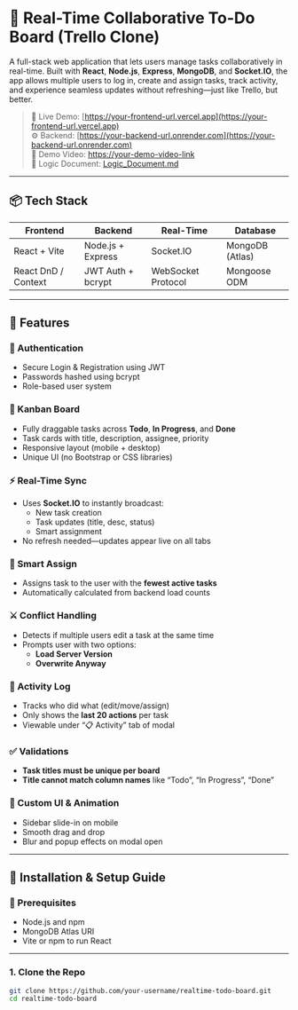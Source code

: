 # 🧠 Real-Time Collaborative To-Do Board (Trello Clone)

A full-stack web application that lets users manage tasks collaboratively in real-time. Built with **React**, **Node.js**, **Express**, **MongoDB**, and **Socket.IO**, the app allows multiple users to log in, create and assign tasks, track activity, and experience seamless updates without refreshing—just like Trello, but better.

> 🔴 Live Demo: [https://your-frontend-url.vercel.app](https://your-frontend-url.vercel.app)  
> ⚙️ Backend: [https://your-backend-url.onrender.com](https://your-backend-url.onrender.com)  
> 🎥 Demo Video: [https://your-demo-video-link](https://your-demo-video-link)  
> 📄 Logic Document: [Logic_Document.md](./Logic_Document.md)

---

## 📦 Tech Stack

| Frontend              | Backend               | Real-Time           | Database        |
|----------------------|-----------------------|---------------------|-----------------|
| React + Vite         | Node.js + Express     | Socket.IO           | MongoDB (Atlas) |
| React DnD / Context  | JWT Auth + bcrypt     | WebSocket Protocol  | Mongoose ODM    |

---

## 🚀 Features

### 👤 Authentication
- Secure Login & Registration using JWT
- Passwords hashed using bcrypt
- Role-based user system

### 🧠 Kanban Board
- Fully draggable tasks across **Todo**, **In Progress**, and **Done**
- Task cards with title, description, assignee, priority
- Responsive layout (mobile + desktop)
- Unique UI (no Bootstrap or CSS libraries)

### ⚡ Real-Time Sync
- Uses **Socket.IO** to instantly broadcast:
  - New task creation
  - Task updates (title, desc, status)
  - Smart assignment
- No refresh needed—updates appear live on all tabs

### 🧩 Smart Assign
- Assigns task to the user with the **fewest active tasks**
- Automatically calculated from backend load counts

### ⚔️ Conflict Handling
- Detects if multiple users edit a task at the same time
- Prompts user with two options:
  - **Load Server Version**
  - **Overwrite Anyway**

### 🧾 Activity Log
- Tracks who did what (edit/move/assign)
- Only shows the **last 20 actions** per task
- Viewable under “📋 Activity” tab of modal

### ✅ Validations
- **Task titles must be unique per board**
- **Title cannot match column names** like “Todo”, “In Progress”, “Done”

### 🎨 Custom UI & Animation
- Sidebar slide-in on mobile
- Smooth drag and drop
- Blur and popup effects on modal open

---

## 🧰 Installation & Setup Guide

### 🔧 Prerequisites
- Node.js and npm
- MongoDB Atlas URI
- Vite or npm to run React

---

### 1. Clone the Repo
```bash
git clone https://github.com/your-username/realtime-todo-board.git
cd realtime-todo-board
